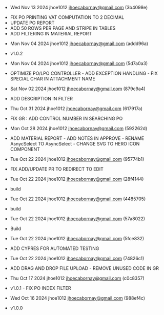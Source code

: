 * Wed Nov 13 2024 jhoe1012 <jhoecabornay@gmail.com> (3b4098e)
- FIX PO PRINTING VAT COMPUTATION TO 2 DECIMAL 
- UPDATE PO REPORT 
- ADD 50 ROWS PER PAGE AND STRIPE IN TABLES 
- ADD FILTERING IN MATERIAL REPORT

* Mon Nov 04 2024 jhoe1012 <jhoecabornay@gmail.com> (addd96a)
- v1.0.2
  
* Mon Nov 04 2024 jhoe1012 <jhoecabornay@gmail.com> (5d7a0a3)
- OPTIMIZE PO/LPO CONTROLLER - ADD EXCEPTION HANDLING - FIX SPECIAL CHAR IN ATTACHMENT NAME

* Sat Nov 02 2024 jhoe1012 <jhoecabornay@gmail.com> (879c9a4)
- ADD DESCRIPTION IN FILTER
* Thu Oct 31 2024 jhoe1012 <jhoecabornay@gmail.com> (617917a)
- FIX GR : ADD CONTROL NUMBER IN SEARCHING PO

* Mon Oct 28 2024 jhoe1012 <jhoecabornay@gmail.com> (592262d)
- ADD MATERIAL REPORT - ADD NOTES IN APPROVE - RENAME AsnycSelect TO AsyncSelect - CHANGE SVG TO HERO ICON COMPONENT

* Tue Oct 22 2024 jhoe1012 <jhoecabornay@gmail.com> (95774b1)
- FIX ADD/UPDATE PR TO REDIRECT TO EDIT

* Tue Oct 22 2024 jhoe1012 <jhoecabornay@gmail.com> (28f4144)
- build

* Tue Oct 22 2024 jhoe1012 <jhoecabornay@gmail.com> (4485705)
- build

* Tue Oct 22 2024 jhoe1012 <jhoecabornay@gmail.com> (57a8022)
- Build

* Tue Oct 22 2024 jhoe1012 <jhoecabornay@gmail.com> (5fce832)
- ADD CYPRES FOR AUTOMATED TESTING

* Tue Oct 22 2024 jhoe1012 <jhoecabornay@gmail.com> (74826c1)
- ADD DRAG AND DROP FILE UPLOAD - REMOVE UNUSED CODE IN GR

* Thu Oct 17 2024 jhoe1012 <jhoecabornay@gmail.com> (c0c8357)
- v1.0.1 - FIX PO INDEX FILTER

* Wed Oct 16 2024 jhoe1012 <jhoecabornay@gmail.com> (988ef4c)
- v1.0.0

